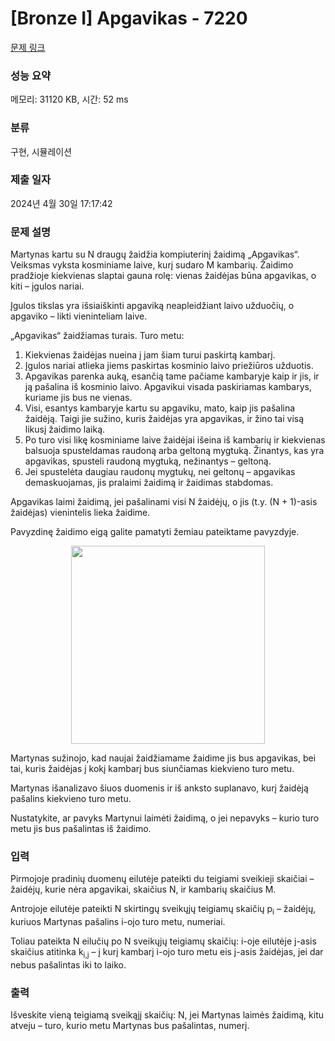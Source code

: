 # [Bronze I] Apgavikas - 7220 

[문제 링크](https://www.acmicpc.net/problem/7220) 

### 성능 요약

메모리: 31120 KB, 시간: 52 ms

### 분류

구현, 시뮬레이션

### 제출 일자

2024년 4월 30일 17:17:42

### 문제 설명

<p>Martynas kartu su N draugų žaidžia kompiuterinį žaidimą „Apgavikas“. Veiksmas vyksta kosminiame laive, kurį sudaro M kambarių. Žaidimo pradžioje kiekvienas slaptai gauna rolę: vienas žaidėjas būna apgavikas, o kiti – įgulos nariai.</p>

<p>Įgulos tikslas yra išsiaiškinti apgaviką neapleidžiant laivo užduočių, o apgaviko – likti vieninteliam laive.</p>

<p>„Apgavikas“ žaidžiamas turais. Turo metu:</p>

<ol>
	<li>Kiekvienas žaidėjas nueina į jam šiam turui paskirtą kambarį.</li>
	<li>Įgulos nariai atlieka jiems paskirtas kosminio laivo priežiūros užduotis.</li>
	<li>Apgavikas parenka auką, esančią tame pačiame kambaryje kaip ir jis, ir ją pašalina iš kosminio laivo. Apgavikui visada paskiriamas kambarys, kuriame jis bus ne vienas.</li>
	<li>Visi, esantys kambaryje kartu su apgaviku, mato, kaip jis pašalina žaidėją. Taigi jie sužino, kuris žaidėjas yra apgavikas, ir žino tai visą likusį žaidimo laiką.</li>
	<li>Po turo visi likę kosminiame laive žaidėjai išeina iš kambarių ir kiekvienas balsuoja spusteldamas raudoną arba geltoną mygtuką. Žinantys, kas yra apgavikas, spusteli raudoną mygtuką, nežinantys – geltoną.</li>
	<li>Jei spustelėta daugiau raudonų mygtukų, nei geltonų – apgavikas demaskuojamas, jis pralaimi žaidimą ir žaidimas stabdomas.</li>
</ol>

<p>Apgavikas laimi žaidimą, jei pašalinami visi N žaidėjų, o jis (t.y. (N + 1)-asis žaidėjas) vienintelis lieka žaidime.</p>

<p>Pavyzdinę žaidimo eigą galite pamatyti žemiau pateiktame pavyzdyje.</p>

<p style="text-align: center;"><img alt="" src="https://upload.acmicpc.net/7e41c1db-a34b-4728-9981-97699fcad488/-/preview/" style="width: 310px; height: 317px;"></p>

<p>Martynas sužinojo, kad naujai žaidžiamame žaidime jis bus apgavikas, bei tai, kuris žaidėjas į kokį kambarį bus siunčiamas kiekvieno turo metu.</p>

<p>Martynas išanalizavo šiuos duomenis ir iš anksto suplanavo, kurį žaidėją pašalins kiekvieno turo metu.</p>

<p>Nustatykite, ar pavyks Martynui laimėti žaidimą, o jei nepavyks – kurio turo metu jis bus pašalintas iš žaidimo.</p>

### 입력 

 <p>Pirmojoje pradinių duomenų eilutėje pateikti du teigiami sveikieji skaičiai – žaidėjų, kurie nėra apgavikai, skaičius N, ir kambarių skaičius M.</p>

<p>Antrojoje eilutėje pateikti N skirtingų sveikųjų teigiamų skaičių p<sub>i</sub> – žaidėjų, kuriuos Martynas pašalins i-ojo turo metu, numeriai.</p>

<p>Toliau pateikta N eilučių po N sveikųjų teigiamų skaičių: i-oje eilutėje j-asis skaičius atitinka k<sub>i,j</sub> – į kurį kambarį i-ojo turo metu eis j-asis žaidėjas, jei dar nebus pašalintas iki to laiko.</p>

### 출력 

 <p>Išveskite vieną teigiamą sveikąjį skaičių: N, jei Martynas laimės žaidimą, kitu atveju – turo, kurio metu Martynas bus pašalintas, numerį.</p>

